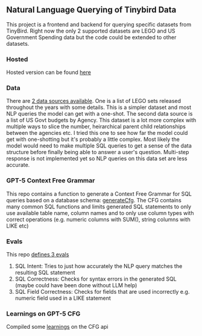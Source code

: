 ## Natural Language Querying of Tinybird Data
This project is a frontend and backend for querying specific datasets from TinyBird. Right now the only 2 supported datasets are LEGO and US Government Spending data but the code could be extended to other datasets.

### Hosted
Hosted version can be found [here](https://nlp-query-production.up.railway.app)

### Data
There are [2 data sources available](./src/backend/tinybird/tables.ts). One is a list of LEGO sets released throughout the years with some details. This is a simpler dataset and most NLP queries the model can get with a one-shot. The second data source is a list of US Govt budgets by Agency. This dataset is a lot more complex with multiple ways to slice the number, heirarchical parent child relationships between the agencies etc. I tried this one to see how far the model could get with one-shotting but it's probably a little complex. Most likely the model would need to make multiple SQL queries to get a sense of the data structure before finally being able to answer a user's question. Multi-step response is not implemented yet so NLP queries on this data set are less accurate.

### GPT-5 Context Free Grammar
This repo contains a function to generate a Context Free Grammar for SQL queries based on a database schema: [generateCfg](./src/backend/openAi.ts). The CFG contains many common SQL functions and limits generated SQL statements to only use available table name, column names and to only use column types with correct operations (e.g. numeric columns with SUM(), string columns with LIKE etc)

### Evals
This repo [defines 3 evals](./src/evals/framework.ts)
1. SQL Intent: Tries to just how accurately the NLP query matches the resulting SQL statement
2. SQL Correctness: Checks for syntax errors in the generated SQL (maybe could have been done without LLM help)
3. SQL Field Correctness: Checks for fields that are used incorrectly e.g. numeric field used in a LIKE statement

### Learnings on GPT-5 CFG
Compiled some [learnings](./GPT-5-CFGs.md) on the CFG api
